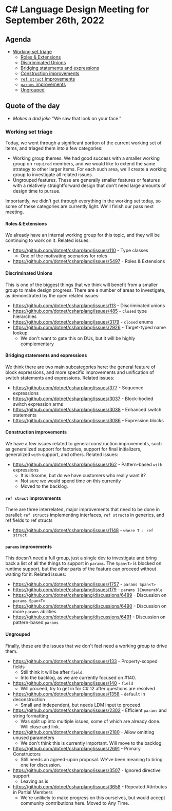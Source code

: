 # C# Language Design Meeting for September 26th, 2022

## Agenda

- [Working set triage](#working-set-triage)
    - [Roles & Extensions](#roles--extensions)
    - [Discriminated Unions](#discriminated-unions)
    - [Bridging statements and expressions](#bridging-statements-and-expressions)
    - [Construction improvements](#construction-improvements)
    - [`ref struct` improvements](#ref-struct-improvements)
    - [`params` improvements](#params-improvements)
    - [Ungrouped](#ungrouped)

## Quote of the day

- *Makes a dad joke* "We saw that look on your face."

### Working set triage

Today, we went through a significant portion of the current working set of items, and triaged them into a few categories:

* Working group themes. We had good success with a smaller working group on `required` members, and we would like to extend the same
strategy to other larger items. For each such area, we'll create a working group to investigate all related issues.
* Ungrouped features. These are generally smaller features or features with a relatively straightforward design that don't need large
amounts of design time to pursue.

Importantly, we didn't get through everything in the working set today, so some of these categories are currently light. We'll finish our pass
next meeting.

#### Roles & Extensions

We already have an internal working group for this topic, and they will be continuing to work on it. Related issues:

* https://github.com/dotnet/csharplang/issues/110 - Type classes
    * One of the motivating scenarios for roles
* https://github.com/dotnet/csharplang/issues/5497 - Roles & Extensions


#### Discriminated Unions

This is one of the biggest things that we think will benefit from a smaller group to make design progress. There are a number of
areas to investigate, as demonstrated by the open related issues:

* https://github.com/dotnet/csharplang/issues/113 - Discriminated unions
* https://github.com/dotnet/csharplang/issues/485 - `closed` type hierarchies
* https://github.com/dotnet/csharplang/issues/3179 - `closed` enums
* https://github.com/dotnet/csharplang/issues/2926 - Target-typed name lookup
    * We don't want to gate this on DUs, but it will be highly complementary

#### Bridging statements and expressions

We think there are two main subcategories here: the general feature of block expressions, and more specific improvements and unification
of switch statements and expressions. Related issues:

* https://github.com/dotnet/csharplang/issues/377 - Sequence expressions
* https://github.com/dotnet/csharplang/issues/3037 - Block-bodied switch expression arms
* https://github.com/dotnet/csharplang/issues/3038 - Enhanced switch statements
* https://github.com/dotnet/csharplang/issues/3086 - Expression blocks

#### Construction improvements

We have a few issues related to general construction improvements, such as generalized support for factories, support for final initializers,
generalized `with` support, and others. Related issues:

* https://github.com/dotnet/csharplang/issues/162 - Pattern-based `with` expressions
    * It is irksome, but do we have customers who really want it?
    * Not sure we would spend time on this currently
    * Moved to the backlog.

#### `ref struct` improvements

There are three interrelated, major improvements that need to be done in parallel: `ref struct`s implementing interfaces, `ref struct`s in
generics, and ref fields to ref structs

* https://github.com/dotnet/csharplang/issues/1148 - `where T : ref struct`

#### `params` improvements

This doesn't need a full group, just a single dev to investigate and bring back a list of all the things to support in `params`. The `Span<T>`
is blocked on runtime support, but the other parts of the feature can proceed without waiting for it. Related issues:

* https://github.com/dotnet/csharplang/issues/1757 - `params Span<T>`
* https://github.com/dotnet/csharplang/issues/179 - `params IEnumerable`
* https://github.com/dotnet/csharplang/discussions/6489 - Discussion on `params Span<T>`
* https://github.com/dotnet/csharplang/discussions/6490 - Discussion on more `params` abilities
* https://github.com/dotnet/csharplang/discussions/6491 - Discussion on pattern-based `params`

#### Ungrouped

Finally, these are the issues that we don't feel need a working group to drive them.

* https://github.com/dotnet/csharplang/issues/133 - Property-scoped fields
    * Still think it will be after `field`.
    * Into the backlog, as we are currently focused on #140.
* https://github.com/dotnet/csharplang/issues/140 - `field`
    * Will proceed, try to get in for C# 12 after questions are resolved
* https://github.com/dotnet/csharplang/issues/1358 - `default` in deconstruction
    * Small and independent, but needs LDM input to proceed.
* https://github.com/dotnet/csharplang/issues/2302 - Efficient `params` and string formatting
    * Was split up into multiple issues, some of which are already done. Will close and link.
* https://github.com/dotnet/csharplang/issues/2180 - Allow omitting unused parameters
    * We don't think this is currently important. Will move to the backlog.
* https://github.com/dotnet/csharplang/issues/2691 - Primary Constructors
    * Still needs an agreed-upon proposal. We've been meaning to bring one for discussion.
* https://github.com/dotnet/csharplang/issues/3507 - Ignored directive support
    * Leaving as is
* https://github.com/dotnet/csharplang/issues/3658 - Repeated Attributes in Partial Members
    * We're unlikely to make progress on this ourselves, but would accept community contributions here. Moved to Any Time.
